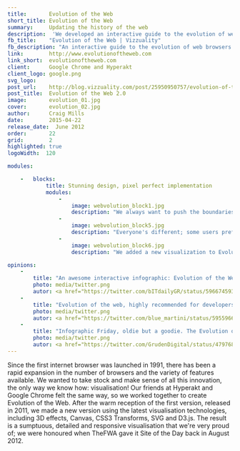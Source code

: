 ```yaml
---
title:       Evolution of the Web
short_title: Evolution of the Web
summary: 	 Updating the history of the web
description:  'We developed an interactive guide to the evolution of web browsers using a combination of the latest data visualisation technologies'
fb_title:    "Evolution of the Web | Vizzuality"
fb_description: "An interactive guide to the evolution of web browsers over time"
link:        http://www.evolutionoftheweb.com
link_short:  evolutionoftheweb.com
client:      Google Chrome and Hyperakt
client_logo: google.png
svg_logo:    
post_url:    http://blog.vizzuality.com/post/25950950757/evolution-of-the-web-2-0
post_title:  Evolution of the Web 2.0
image:       evolution_01.jpg
cover:       evolution_02.jpg
author:      Craig Mills
date:        2015-04-22
release_date:  June 2012
order:       22
grid:        2
highlighted: true
logoWidth:  120

modules:

    -   blocks:
            title: Stunning design, pixel perfect implementation
            modules:
                -
                    image: webvolution_block1.jpg
                    description: "We always want to push the boundaries of how data can be visualised, allowing our designs to come to life uncompromised. Using vectors and SVG, for example, allowed us to implement zooming and panning, while moving the framework to D3.js gave us more options for visualisation."
                -
                    image: webvolution_block5.jpg
                    description: "Everyone's different; some users prefer light backgrounds on their webpages while others desire darker background. With night and day mode, you're free to explore the web's evolution in a way that suits you."
                -
                    image: webvolution_block6.jpg
                    description: "We added a new visualization to Evolution of the Web 2.0, showing the rise in the number of users and web traffic through the last 20 years. To keep the context of the main visualisation we included the appearance of new features and browsers to the x axis."

opinions:
    -
        title: "An awesome interactive infographic: Evolution of the Web"
        photo: media/twitter.png
        autor: <a href="https://twitter.com/bITdailyGR/status/596674593961672704"> bIT Daily </a>
    -
        title: "Evolution of the web, highly recommended for developers, UX designers and geeks in general"
        photo: media/twitter.png
        autor: <a href="https://twitter.com/blue_martini/status/595596653970718720"> bIT Daily </a>
    -
        title: "Infographic Friday, oldie but a goodie. The Evolution of the web: Gives a fantastic view of browser evolution"
        photo: media/twitter.png
        autor: <a href="https://twitter.com/GrudenDigital/status/479768387111768064"> Gruden </a>
---
```


Since the first internet browser was launched in 1991, there has been a rapid expansion in the number of browsers and the variety of features available. We wanted to take stock and make sense of all this innovation, the only way we know how: visualisation! Our friends at Hyperakt and Google Chrome felt the same way, so we worked together to create Evolution of the Web. After the warm reception of the first version, released in 2011, we made a new version using the latest visualisation technologies, including 3D effects, Canvas, CSS3 Transforms, SVG and D3.js. The result is a sumptuous, detailed and responsive visualisation that we're very proud of; we were honoured when TheFWA gave it Site of the Day back in August 2012. 
